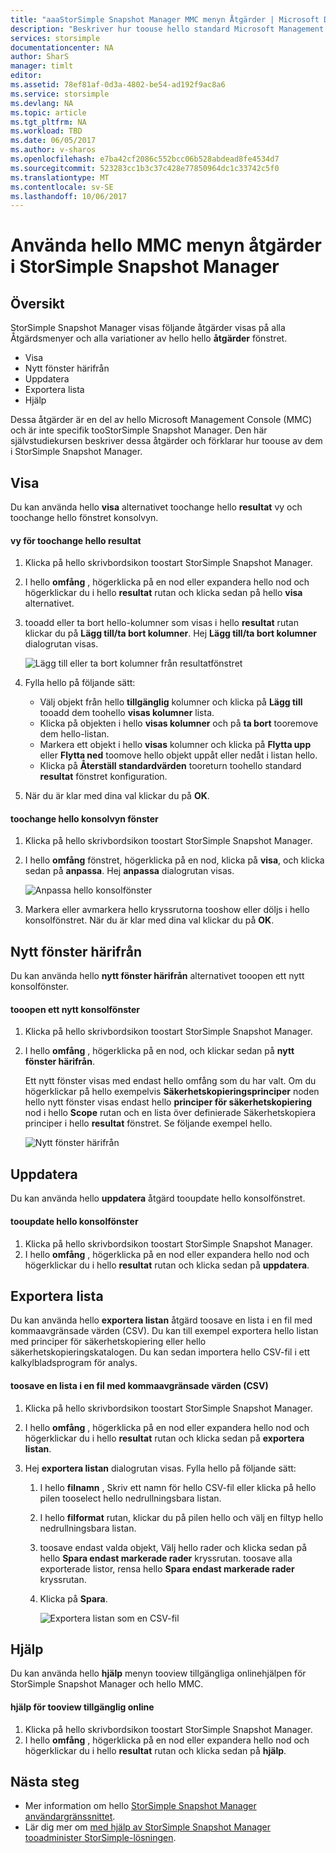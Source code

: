 ```yaml
---
title: "aaaStorSimple Snapshot Manager MMC menyn Åtgärder | Microsoft Docs"
description: "Beskriver hur toouse hello standard Microsoft Management Console (MMC) menyn åtgärder i StorSimple Snapshot Manager."
services: storsimple
documentationcenter: NA
author: SharS
manager: timlt
editor: 
ms.assetid: 78ef81af-0d3a-4802-be54-ad192f9ac8a6
ms.service: storsimple
ms.devlang: NA
ms.topic: article
ms.tgt_pltfrm: NA
ms.workload: TBD
ms.date: 06/05/2017
ms.author: v-sharos
ms.openlocfilehash: e7ba42cf2086c552bcc06b528abdead8fe4534d7
ms.sourcegitcommit: 523283cc1b3c37c428e77850964dc1c33742c5f0
ms.translationtype: MT
ms.contentlocale: sv-SE
ms.lasthandoff: 10/06/2017
---
```

# <a name="use-hello-mmc-menu-actions-in-storsimple-snapshot-manager"></a>Använda hello MMC menyn åtgärder i StorSimple Snapshot Manager

## <a name="overview"></a>Översikt
StorSimple Snapshot Manager visas följande åtgärder visas på alla Åtgärdsmenyer och alla variationer av hello hello **åtgärder** fönstret.

* Visa
* Nytt fönster härifrån 
* Uppdatera 
* Exportera lista 
* Hjälp 

Dessa åtgärder är en del av hello Microsoft Management Console (MMC) och är inte specifik tooStorSimple Snapshot Manager. Den här självstudiekursen beskriver dessa åtgärder och förklarar hur toouse av dem i StorSimple Snapshot Manager.

## <a name="view"></a>Visa
Du kan använda hello **visa** alternativet toochange hello **resultat** vy och toochange hello fönstret konsolvyn. 

#### <a name="toochange-hello-results-pane-view"></a>vy för toochange hello resultat
1. Klicka på hello skrivbordsikon toostart StorSimple Snapshot Manager.
2. I hello **omfång** , högerklicka på en nod eller expandera hello nod och högerklickar du i hello **resultat** rutan och klicka sedan på hello **visa** alternativet. 
3. tooadd eller ta bort hello-kolumner som visas i hello **resultat** rutan klickar du på **Lägg till/ta bort kolumner**. Hej **Lägg till/ta bort kolumner** dialogrutan visas.
   
    ![Lägg till eller ta bort kolumner från resultatfönstret](./media/storsimple-snapshot-manager-mmc-menu/HCS_SSM_Add_remove_columns.png) 
4. Fylla hello på följande sätt:
   
   * Välj objekt från hello **tillgänglig** kolumner och klicka på **Lägg till** tooadd dem toohello **visas kolumner** lista. 
   * Klicka på objekten i hello **visas kolumner** och på **ta bort** tooremove dem hello-listan. 
   * Markera ett objekt i hello **visas** kolumner och klicka på **Flytta upp** eller **Flytta ned** toomove hello objekt uppåt eller nedåt i listan hello. 
   * Klicka på **Återställ standardvärden** tooreturn toohello standard **resultat** fönstret konfiguration. 
5. När du är klar med dina val klickar du på **OK**. 

#### <a name="toochange-hello-console-window-view"></a>toochange hello konsolvyn fönster
1. Klicka på hello skrivbordsikon toostart StorSimple Snapshot Manager.
2. I hello **omfång** fönstret, högerklicka på en nod, klicka på **visa**, och klicka sedan på **anpassa**. Hej **anpassa** dialogrutan visas.
   
    ![Anpassa hello konsolfönster](./media/storsimple-snapshot-manager-mmc-menu/HCS_SSM_Customize.png) 
3. Markera eller avmarkera hello kryssrutorna tooshow eller döljs i hello konsolfönstret. När du är klar med dina val klickar du på **OK**.

## <a name="new-window-from-here"></a>Nytt fönster härifrån
Du kan använda hello **nytt fönster härifrån** alternativet tooopen ett nytt konsolfönster.

#### <a name="tooopen-a-new-console-window"></a>tooopen ett nytt konsolfönster
1. Klicka på hello skrivbordsikon toostart StorSimple Snapshot Manager.
2. I hello **omfång** , högerklicka på en nod, och klickar sedan på **nytt fönster härifrån**. 
   
    Ett nytt fönster visas med endast hello omfång som du har valt. Om du högerklickar på hello exempelvis **Säkerhetskopieringsprinciper** noden hello nytt fönster visas endast hello **principer för säkerhetskopiering** nod i hello **Scope** rutan och en lista över definierade Säkerhetskopiera principer i hello **resultat** fönstret. Se följande exempel hello.
   
    ![Nytt fönster härifrån](./media/storsimple-snapshot-manager-mmc-menu/HCS_SSM_NewWindow.png) 

## <a name="refresh"></a>Uppdatera
Du kan använda hello **uppdatera** åtgärd tooupdate hello konsolfönstret.

#### <a name="tooupdate-hello-console-window"></a>tooupdate hello konsolfönster
1. Klicka på hello skrivbordsikon toostart StorSimple Snapshot Manager.
2. I hello **omfång** , högerklicka på en nod eller expandera hello nod och högerklickar du i hello **resultat** rutan och klicka sedan på **uppdatera**. 

## <a name="export-list"></a>Exportera lista
Du kan använda hello **exportera listan** åtgärd toosave en lista i en fil med kommaavgränsade värden (CSV). Du kan till exempel exportera hello listan med principer för säkerhetskopiering eller hello säkerhetskopieringskatalogen. Du kan sedan importera hello CSV-fil i ett kalkylbladsprogram för analys.

#### <a name="toosave-a-list-in-a-comma-separated-value-csv-file"></a>toosave en lista i en fil med kommaavgränsade värden (CSV)
1. Klicka på hello skrivbordsikon toostart StorSimple Snapshot Manager. 
2. I hello **omfång** , högerklicka på en nod eller expandera hello nod och högerklickar du i hello **resultat** rutan och klicka sedan på **exportera listan**. 
3. Hej **exportera listan** dialogrutan visas. Fylla hello på följande sätt: 
   
   1. I hello **filnamn** , Skriv ett namn för hello CSV-fil eller klicka på hello pilen tooselect hello nedrullningsbara listan.
   2. I hello **filformat** rutan, klickar du på pilen hello och välj en filtyp hello nedrullningsbara listan.
   3. toosave endast valda objekt, Välj hello rader och klicka sedan på hello **Spara endast markerade rader** kryssrutan. toosave alla exporterade listor, rensa hello **Spara endast markerade rader** kryssrutan.
   4. Klicka på **Spara**.
      
      ![Exportera listan som en CSV-fil](./media/storsimple-snapshot-manager-mmc-menu/HCS_SSM_Export_List.png) 

## <a name="help"></a>Hjälp
Du kan använda hello **hjälp** menyn tooview tillgängliga onlinehjälpen för StorSimple Snapshot Manager och hello MMC.

#### <a name="tooview-available-online-help"></a>hjälp för tooview tillgänglig online
1. Klicka på hello skrivbordsikon toostart StorSimple Snapshot Manager.
2. I hello **omfång** , högerklicka på en nod eller expandera hello nod och högerklickar du i hello **resultat** rutan och klicka sedan på **hjälp**. 

## <a name="next-steps"></a>Nästa steg
* Mer information om hello [StorSimple Snapshot Manager användargränssnittet](storsimple-use-snapshot-manager.md).
* Lär dig mer om [med hjälp av StorSimple Snapshot Manager tooadminister StorSimple-lösningen](storsimple-snapshot-manager-admin.md).

